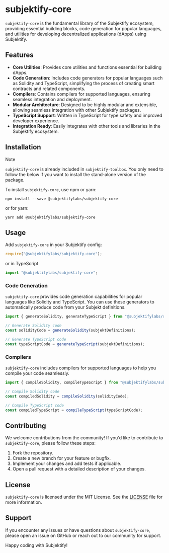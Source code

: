 # subjektify-core

`subjektify-core` is the fundamental library of the Subjektify ecosystem, providing essential building blocks, code generation for popular languages, and utilities for developing decentralized applications (dApps) using Subjektify.

## Features
- **Core Utilities**: Provides core utilities and functions essential for building dApps.
- **Code Generation**: Includes code generators for popular languages such as Solidity and TypeScript, simplifying the process of creating smart contracts and related components.
- **Compilers**: Contains compilers for supported languages, ensuring seamless integration and deployment.
- **Modular Architecture**: Designed to be highly modular and extensible, allowing seamless integration with other Subjektify packages.
- **TypeScript Support**: Written in TypeScript for type safety and improved developer experience.
- **Integration Ready**: Easily integrates with other tools and libraries in the Subjektify ecosystem.

## Installation

> [!NOTE]
> `subjektify-core` is already included in `subjektify-toolbox`. You only need to follow the below if you want to install the stand-alone version of the package.

To install `subjektify-core`, use npm or yarn:

```
npm install --save @subjektifylabs/subjektify-core
```

or for yarn:

```
yarn add @subjektifylabs/subjektify-core
```

## Usage

Add `subjektify-core` in your Subjektify config:

```javascript
require("@subjektifylabs/subjektify-core");
```

or in TypeScript

```typescript
import "@subjektifylabs/subjektify-core";
```

### Code Generation

`subjektify-core` provides code generation capabilities for popular languages like Solidity and TypeScript. You can use these generators to automatically produce code from your Subjekt definitions.

```typescript
import { generateSolidity, generateTypeScript } from "@subjektifylabs/subjektify-core";

// Generate Solidity code
const solidityCode = generateSolidity(subjektDefinitions);

// Generate TypeScript code
const typeScriptCode = generateTypeScript(subjektDefinitions);
```

### Compilers

`subjektify-core` includes compilers for supported languages to help you compile your code seamlessly.

```typescript
import { compileSolidity, compileTypeScript } from "@subjektifylabs/subjektify-core";

// Compile Solidity code
const compiledSolidity = compileSolidity(solidityCode);

// Compile TypeScript code
const compiledTypeScript = compileTypeScript(typeScriptCode);
```

## Contributing

We welcome contributions from the community! If you'd like to contribute to `subjektify-core`, please follow these steps:

1. Fork the repository.
2. Create a new branch for your feature or bugfix.
3. Implement your changes and add tests if applicable.
4. Open a pull request with a detailed description of your changes.

## License

`subjektify-core` is licensed under the MIT License. See the [LICENSE](../LICENSE) file for more information.

## Support

If you encounter any issues or have questions about `subjektify-core`, please open an issue on GitHub or reach out to our community for support.

Happy coding with Subjektify!